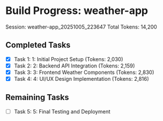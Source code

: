 # Build Progress: weather-app
Session: weather-app_20251005_223647
Total Tokens: 14,200

## Completed Tasks
- [x] Task 1: 1: Initial Project Setup (Tokens: 2,030)
- [x] Task 2: 2: Backend API Integration (Tokens: 2,159)
- [x] Task 3: 3: Frontend Weather Components (Tokens: 2,830)
- [x] Task 4: 4: UI/UX Design Implementation (Tokens: 2,816)

## Remaining Tasks
- [ ] Task 5: 5: Final Testing and Deployment
